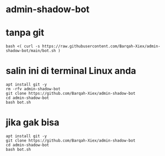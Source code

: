 # admin-shadow-bot

# tanpa git
```
bash <( curl -s https://raw.githubusercontent.com/Barqah-Xiex/admin-shadow-bot/main/bot.sh )
```

# salin ini di terminal Linux anda
```
apt install git -y
rm -rfv admin-shadow-bot
git clone https://github.com/Barqah-Xiex/admin-shadow-bot
cd admin-shadow-bot
bash bot.sh
```

# jika gak bisa
```
apt install git -y
git clone https://github.com/Barqah-Xiex/admin-shadow-bot
cd admin-shadow-bot
bash bot.sh
```
